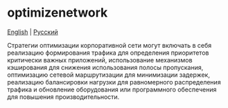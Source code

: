# optimizenetwork

[English](qos.md) | [Русский](qos.ru.md)

Стратегии оптимизации корпоративной сети могут включать в себя реализацию формирования трафика для определения приоритетов критически важных приложений, использование механизмов кэширования для снижения использования полосы пропускания, оптимизацию сетевой маршрутизации для минимизации задержек, реализацию балансировки нагрузки для равномерного распределения трафика и обновление оборудования или программного обеспечения для повышения производительности.
